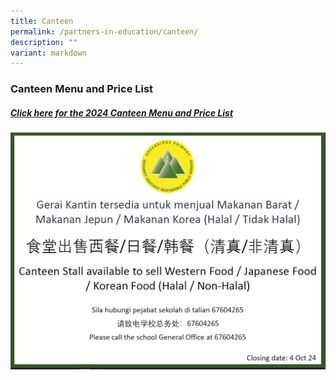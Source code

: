 ```yaml
---
title: Canteen
permalink: /partners-in-education/canteen/
description: ""
variant: markdown
---
```

### **Canteen Menu and Price List**

##### [Click here for the 2024 Canteen Menu and Price List](/files/Canteen_Menu_2024.pdf)


![](/images/Partners%20in%20Education/Canteen280824.png)
